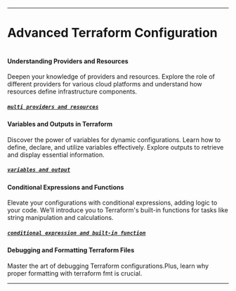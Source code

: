 ----

# Advanced Terraform Configuration

<img src="">

#### Understanding Providers and Resources

Deepen your knowledge of providers and resources. Explore the role of different providers for various cloud platforms and understand how resources define infrastructure components.

##### [`multi providers and resources`](https://github.com/yuva19102003/DEVOPS-TOOL/blob/master/Terrraform/Advanced%20Configuration/multi-providers-resources.md)

#### Variables and Outputs in Terraform

Discover the power of variables for dynamic configurations. Learn how to define, declare, and utilize variables effectively. Explore outputs to retrieve and display essential information.

##### [`variables and output`](https://github.com/yuva19102003/DEVOPS-TOOL/blob/master/Terrraform/Advanced%20Configuration/variable-output.md)

#### Conditional Expressions and Functions

Elevate your configurations with conditional expressions, adding logic to your code. We'll introduce you to Terraform's built-in functions for tasks like string manipulation and calculations.

##### [`conditional expression and built-in function`](https://github.com/yuva19102003/DEVOPS-TOOL/blob/master/Terrraform/Advanced%20Configuration/conditional-expression-and-builtin-function.md)

#### Debugging and Formatting Terraform Files

Master the art of debugging Terraform configurations.Plus, learn why proper formatting with terraform fmt is crucial.

----
